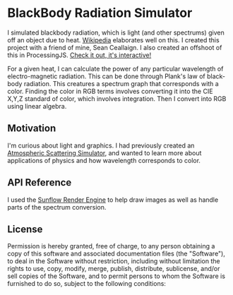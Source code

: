 # BlackBody Radiation Simulator
I simulated blackbody radiation, which is light (and other spectrums) given off an object due to heat. [Wikipedia](https://en.wikipedia.org/wiki/Black-body_radiation) elaborates well on this. I created this project with a friend of mine, Sean Ceallaign. 
I also created an offshoot of this in ProcessingJS.  [Check it out, it's interactive!](khan)  

For a given heat, I can calculate the power of any particular wavelength of electro-magnetic radiation. 
This can be done through Plank's law of black-body radiation. This creatures a spectrum graph that corresponds with a color. Finding the color in RGB terms involves converting it into the CIE X,Y,Z standard of color, which involves integration. Then I convert into RGB using linear algebra. 

## Motivation

I'm curious about light and graphics. I had previously created an [Atmospheric Scattering Simulator](https://github.com/ajzaff/sky-simulator), and wanted to learn more about applications of physics and how wavelength corresponds to color. 


## API Reference

I used the [Sunflow Render Engine](http://sunflow.sourceforge.net/docs/javadoc/) to help draw images as well as handle parts of the spectrum conversion.

## License

Permission is hereby granted, free of charge, to any person obtaining a copy of this software and associated documentation files (the "Software"), to deal in the Software without restriction, including without limitation the rights to use, copy, modify, merge, publish, distribute, sublicense, and/or sell copies of the Software, and to permit persons to whom the Software is furnished to do so, subject to the following conditions:

[wavelength graph]: /images/wavelengthGraph.svg
[plank]: /images/planck.svg
[khan]: https://www.khanacademy.org/computer-programming/black-body-radiation-simulator/4530109545316352
[powerGraph]: https://qph.ec.quoracdn.net/main-qimg-396f093ef6c69e0110dd9b149eaa9b6c?convert_to_webp=true
